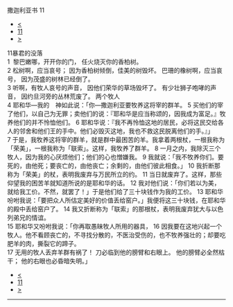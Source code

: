 ﻿





 撒迦利亚书 11




* [<](bible/ZEC10.md)
* [11](bible/ZEC.md)
* [>](bible/ZEC12.md)



 
11暴君的没落  
1  黎巴嫩哪，开开你的门， 任火烧灭你的香柏树。  
2 松树啊，应当哀号； 因为香柏树倾倒，佳美的树毁坏。 巴珊的橡树啊，应当哀号， 因为茂盛的树林已经倒了。  
3 听啊，有牧人哀号的声音， 因他们荣华的草场毁坏了。 有少壮狮子咆哮的声音， 因约旦河旁的丛林荒废了。 两个牧人  
4 耶和华—我的　神如此说：「你—撒迦利亚要牧养这将宰的群羊。 
5 买他们的宰了他们，以自己为无罪；卖他们的说：『耶和华是应当称颂的，因我成为富足。』牧养他们的并不怜恤他们。 
6 耶和华说：『我不再怜恤这地的居民，必将这民交给各人的邻舍和他们王的手中。他们必毁灭这地，我也不救这民脱离他们的手。』」  
7 于是，我牧养这将宰的群羊，就是群中最困苦的羊。我拿着两根杖，一根我称为「荣美」，一根我称为「联索」。这样，我牧养了群羊。 
8 一月之内，我除灭三个牧人，因为我的心厌烦他们；他们的心也憎嫌我。 
9 我就说：「我不牧养你们。要死的，由他死；要丧亡的，由他丧亡；余剩的，由他们彼此相食。」 
10 我折断那称为「荣美」的杖，表明我废弃与万民所立的约。 
11 当日就废弃了。这样，那些仰望我的困苦羊就知道所说的是耶和华的话。 
12 我对他们说：「你们若以为美，就给我工价。不然，就罢了！」于是他们给了三十块钱作为我的工价。 
13 耶和华吩咐我说：「要把众人所估定美好的价值丢给窑户。」我便将这三十块钱，在耶和华的殿中丢给窑户了。 
14 我又折断称为「联索」的那根杖，表明我废弃犹大与以色列弟兄的情谊。  
15 耶和华又吩咐我说：「你再取愚昧牧人所用的器具， 
16 因我要在这地兴起一个牧人。他不看顾丧亡的，不寻找分散的，不医治受伤的，也不牧养强壮的；却要吃肥羊的肉，撕裂它的蹄子。  
17 无用的牧人丢弃羊群有祸了！ 刀必临到他的膀臂和右眼上。 他的膀臂必全然枯干； 他的右眼也必昏暗失明。」 
* [<](bible/ZEC10.md)
* [11](bible/ZEC.md)
* [>](bible/ZEC12.md)





---









